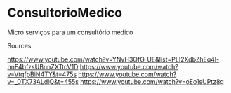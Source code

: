 # ConsultorioMedico
Micro serviços para um consultório médico

Sources

https://www.youtube.com/watch?v=YNvH3QfG_UE&list=PLI2XdbZhEq4l-nnF4bfzsUBnnZXTtcV1D
https://www.youtube.com/watch?v=VtqfpBiN4TY&t=475s
https://www.youtube.com/watch?v=_0TX73ALdlQ&t=455s
https://www.youtube.com/watch?v=oEo1sUPtz8g
